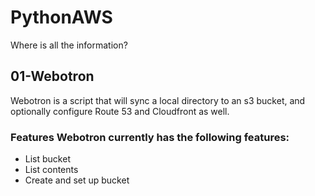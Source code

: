 # PythonAWS

Where is all the information?


## 01-Webotron
Webotron is a script that will sync a local directory to an s3 bucket, and optionally configure Route 53 and Cloudfront as well.

### Features Webotron currently has the following features:

- List bucket
- List contents
- Create and set up bucket

